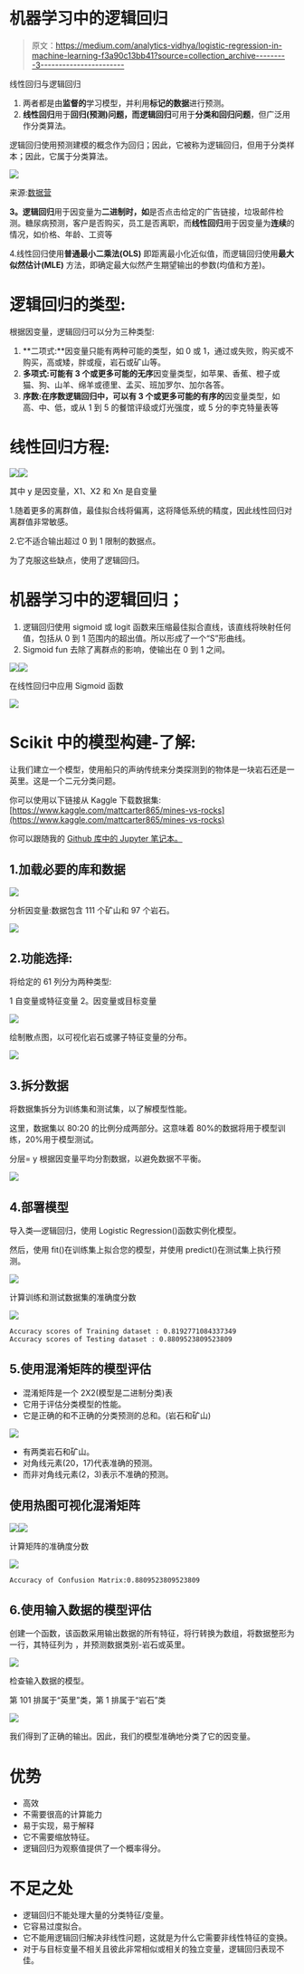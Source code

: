 # 机器学习中的逻辑回归

> 原文：<https://medium.com/analytics-vidhya/logistic-regression-in-machine-learning-f3a90c13bb41?source=collection_archive---------3----------------------->

线性回归与逻辑回归

1.  两者都是由**监督的**学习模型，并利用**标记的数据**进行预测。
2.  **线性回归**用于**回归(预测)**问题，而**逻辑回归**可用于**分类和回归问题**，但广泛用作分类算法。

逻辑回归使用预测建模的概念作为回归；因此，它被称为逻辑回归，但用于分类样本；因此，它属于分类算法。

![](img/a556caa732034c2c225b9b649fe6be29.png)

来源:[数据营](https://www.datacamp.com/)

**3。逻辑回归**用于因变量为**二进制时，如**是否点击给定的广告链接，垃圾邮件检测。糖尿病预测，客户是否购买，员工是否离职，而**线性回归**用于因变量为**连续**的情况，如价格、年龄、工资等

4.线性回归使用**普通最小二乘法(OLS)** 即距离最小化近似值，而逻辑回归使用**最大似然估计(MLE)** 方法，即确定最大似然产生期望输出的参数(均值和方差)。

# 逻辑回归的类型:

根据因变量，逻辑回归可以分为三种类型:

1.  **二项式:**因变量只能有两种可能的类型，如 0 或 1，通过或失败，购买或不购买，高或矮，胖或瘦，岩石或矿山等。
2.  **多项式:**可能有 3 个或更多可能的**无序**因变量类型，如苹果、香蕉、橙子或猫、狗、山羊、绵羊或德里、孟买、班加罗尔、加尔各答。
3.  **序数:**在序数逻辑回归中，可以有 3 个或更多可能的**有序的**因变量类型，如高、中、低，或从 1 到 5 的餐馆评级或灯光强度，或 5 分的李克特量表等

# 线性回归方程:

![](img/0c7c9d777ee94c54e50b56fa1ed1afad.png)![](img/1dc5444074ca6fcd0963335af4a0026a.png)

其中 y 是因变量，X1、X2 和 Xn 是自变量

1.随着更多的离群值，最佳拟合线将偏离，这将降低系统的精度，因此线性回归对离群值非常敏感。

2.它不适合输出超过 0 到 1 限制的数据点。

为了克服这些缺点，使用了逻辑回归。

# 机器学习中的逻辑回归；

1.  逻辑回归使用 sigmoid 或 logit 函数来压缩最佳拟合直线，该直线将映射任何值，包括从 0 到 1 范围内的超出值。所以形成了一个“S”形曲线。
2.  Sigmoid fun 去除了离群点的影响，使输出在 0 到 1 之间。

![](img/59cd204978e3acfda2e7367f9d7f2754.png)![](img/a0237b54b4c0725d7ac4cc5c16bdad3c.png)

在线性回归中应用 Sigmoid 函数

![](img/d6c6555558dccc91f6c9bf2af9aa8fc6.png)

# Scikit 中的模型构建-了解:

让我们建立一个模型，使用船只的声纳传统来分类探测到的物体是一块岩石还是一英里。这是一个二元分类问题。

你可以使用以下链接从 Kaggle 下载数据集:[https://www.kaggle.com/mattcarter865/mines-vs-rocks](https://www.kaggle.com/mattcarter865/mines-vs-rocks)

你可以跟随我的 [Github 库中的 Jupyter 笔记本。](https://github.com/krantiw/Logistic-Regression)

## 1.加载必要的库和数据

![](img/77bc8c6e44714e845044e452bcecca3d.png)

分析因变量:数据包含 111 个矿山和 97 个岩石。

![](img/7a2cebdca07272644767e38a92093ef9.png)

## 2.功能选择:

将给定的 61 列分为两种类型:

1 自变量或特征变量 2。因变量或目标变量

![](img/31b20c230afe82839978b809df845553.png)

绘制散点图，以可视化岩石或骡子特征变量的分布。

![](img/60dc5cb92098f168e3252bf9bf17397c.png)

## 3.拆分数据

将数据集拆分为训练集和测试集，以了解模型性能。

这里，数据集以 80:20 的比例分成两部分。这意味着 80%的数据将用于模型训练，20%用于模型测试。

分层= y 根据因变量平均分割数据，以避免数据不平衡。

![](img/3c821ddc686695447bcf5214bbb14b61.png)

## 4.部署模型

导入类—逻辑回归，使用 Logistic Regression()函数实例化模型。

然后，使用 fit()在训练集上拟合您的模型，并使用 predict()在测试集上执行预测。

![](img/0bc99e1ef1859bfee6f10ced7c2acecd.png)

计算训练和测试数据集的准确度分数

![](img/015c31c422853ee45e2a89c199be34e0.png)

```
Accuracy scores of Training dataset : 0.8192771084337349
Accuracy scores of Testing dataset : 0.8809523809523809
```

## 5.使用混淆矩阵的模型评估

*   混淆矩阵是一个 2X2(模型是二进制分类)表
*   它用于评估分类模型的性能。
*   它是正确的和不正确的分类预测的总和。(岩石和矿山)

![](img/98e035b6d91b92c30227ace465c25f00.png)

*   有两类岩石和矿山。
*   对角线元素(20，17)代表准确的预测。
*   而非对角线元素(2，3)表示不准确的预测。

## 使用热图可视化混淆矩阵

![](img/8d9a432cf48144a476ac2b0217246ccb.png)![](img/c00df0f31f877b7bd7fef74d89b5d9e9.png)

计算矩阵的准确度分数

![](img/60465d3d06eb7bac2e8b2fcfd8182213.png)

```
Accuracy of Confusion Matrix:0.8809523809523809
```

## 6.使用输入数据的模型评估

创建一个函数，该函数采用输出数据的所有特征，将行转换为数组，将数据整形为一行，其特征列为
，并预测数据类别-岩石或英里。

![](img/21a46dc510325ea09aa49bedf8fe28bf.png)

检查输入数据的模型。

第 101 排属于“英里”类，第 1 排属于“岩石”类

![](img/086faa1552d60cd69762856f98ad386d.png)

我们得到了正确的输出。因此，我们的模型准确地分类了它的因变量。

# 优势

*   高效
*   不需要很高的计算能力
*   易于实现，易于解释
*   它不需要缩放特征。
*   逻辑回归为观察值提供了一个概率得分。

# 不足之处

*   逻辑回归不能处理大量的分类特征/变量。
*   它容易过度拟合。
*   它不能用逻辑回归解决非线性问题，这就是为什么它需要非线性特征的变换。
*   对于与目标变量不相关且彼此非常相似或相关的独立变量，逻辑回归表现不佳。